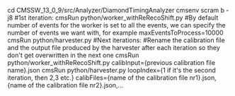 cd CMSSW_13_0_9/src/Analyzer/DiamondTimingAnalyzer
cmsenv
scram b -j8
#1st iteration:
cmsRun python/worker_withReRecoShift.py 
#By default number of events for the worker is set to all the events, we can specify the number of events we want with, for example maxEventsToProcess=10000
cmsRun python/harvester.py
#Next iterations:
#Rename the calibration file and the output file produced by the harvester after each iteration so they don't get overwritten in the next one
cmsRun python/worker_withReRecoShift.py calibInput={previous calibration file name}.json
cmsRun python/harvester.py loopIndex={1 if it's the second iteration, then 2,3 etc.} calibFiles={name of the calibration file nr1}.json,{name of the calibration file nr2}.json,...

